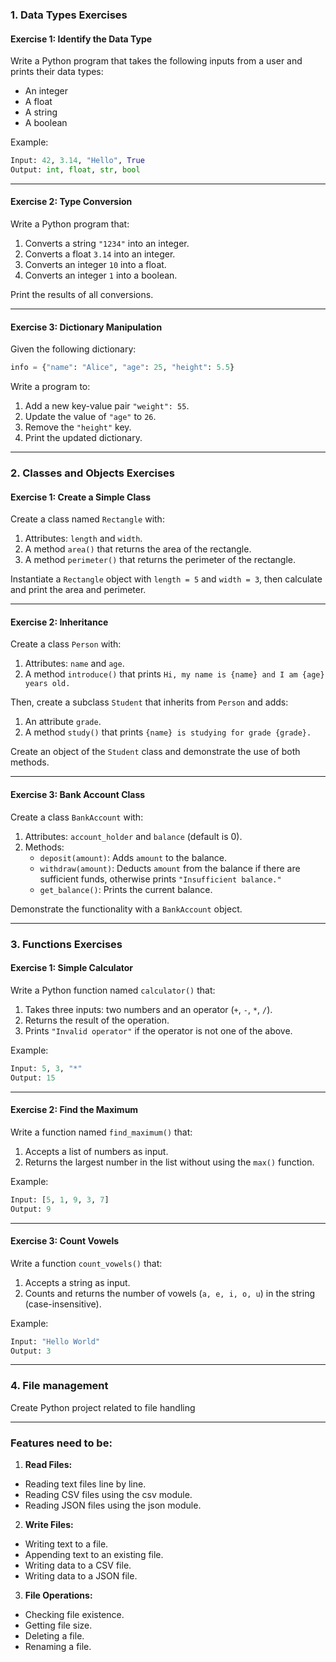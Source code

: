 ### **1. Data Types Exercises**

#### **Exercise 1: Identify the Data Type**

Write a Python program that takes the following inputs from a user and prints their data types:

- An integer
- A float
- A string
- A boolean

Example:

```python
Input: 42, 3.14, "Hello", True
Output: int, float, str, bool
```

---

#### **Exercise 2: Type Conversion**

Write a Python program that:

1. Converts a string `"1234"` into an integer.
2. Converts a float `3.14` into an integer.
3. Converts an integer `10` into a float.
4. Converts an integer `1` into a boolean.

Print the results of all conversions.

---

#### **Exercise 3: Dictionary Manipulation**

Given the following dictionary:

```python
info = {"name": "Alice", "age": 25, "height": 5.5}
```

Write a program to:

1. Add a new key-value pair `"weight": 55`.
2. Update the value of `"age"` to `26`.
3. Remove the `"height"` key.
4. Print the updated dictionary.

---

### **2. Classes and Objects Exercises**

#### **Exercise 1: Create a Simple Class**

Create a class named `Rectangle` with:

1. Attributes: `length` and `width`.
2. A method `area()` that returns the area of the rectangle.
3. A method `perimeter()` that returns the perimeter of the rectangle.

Instantiate a `Rectangle` object with `length = 5` and `width = 3`, then calculate and print the area and perimeter.

---

#### **Exercise 2: Inheritance**

Create a class `Person` with:

1. Attributes: `name` and `age`.
2. A method `introduce()` that prints `Hi, my name is {name} and I am {age} years old.`

Then, create a subclass `Student` that inherits from `Person` and adds:

1. An attribute `grade`.
2. A method `study()` that prints `{name} is studying for grade {grade}.`

Create an object of the `Student` class and demonstrate the use of both methods.

---

#### **Exercise 3: Bank Account Class**

Create a class `BankAccount` with:

1. Attributes: `account_holder` and `balance` (default is 0).
2. Methods:
   - `deposit(amount)`: Adds `amount` to the balance.
   - `withdraw(amount)`: Deducts `amount` from the balance if there are sufficient funds, otherwise prints `"Insufficient balance."`
   - `get_balance()`: Prints the current balance.

Demonstrate the functionality with a `BankAccount` object.

---

### **3. Functions Exercises**

#### **Exercise 1: Simple Calculator**

Write a Python function named `calculator()` that:

1. Takes three inputs: two numbers and an operator (`+`, `-`, `*`, `/`).
2. Returns the result of the operation.
3. Prints `"Invalid operator"` if the operator is not one of the above.

Example:

```python
Input: 5, 3, "*"
Output: 15
```

---

#### **Exercise 2: Find the Maximum**

Write a function named `find_maximum()` that:

1. Accepts a list of numbers as input.
2. Returns the largest number in the list without using the `max()` function.

Example:

```python
Input: [5, 1, 9, 3, 7]
Output: 9
```

---

#### **Exercise 3: Count Vowels**

Write a function `count_vowels()` that:

1. Accepts a string as input.
2. Counts and returns the number of vowels (`a, e, i, o, u`) in the string (case-insensitive).

Example:

```python
Input: "Hello World"
Output: 3
```

---

### 4. File management

Create Python project related to file handling

---

### **Features need to be:**

1. **Read Files:**

- Reading text files line by line.
- Reading CSV files using the csv module.
- Reading JSON files using the json module.

2. **Write Files:**

- Writing text to a file.
- Appending text to an existing file.
- Writing data to a CSV file.
- Writing data to a JSON file.

3. **File Operations:**

- Checking file existence.
- Getting file size.
- Deleting a file.
- Renaming a file.
